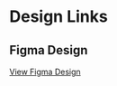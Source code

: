 # Design Links

## Figma Design
[View Figma Design](https://www.figma.com/design/bUCRDxk3oCrrHxLUjQD3Up/Untitled?node-id=13-2&t=1o1AZOk2ujfBLNkK-1)
